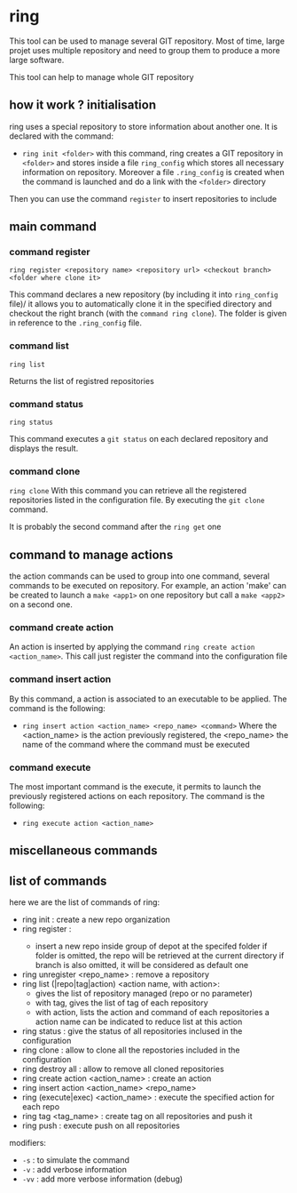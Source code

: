 # ring

This tool can be used to manage several GIT repository.
Most of time, large projet uses multiple repository and
need to group them to produce a more large software.

This tool can help to manage whole GIT repository

## how it work ? initialisation

ring uses a special repository to store information about another one.
It is declared with the command:
 - `ring init <folder>`
with this command, ring creates a GIT repository in `<folder>` and stores inside
a file `ring_config` which stores all necessary information on repository.
Moreover a file `.ring_config` is created when the command is launched and do a link
with the `<folder>` directory

Then you can use the command `register` to insert repositories to include


## main command

### command register

`ring register <repository name> <repository url> <checkout branch> <folder where clone it>`

This command declares a new repository (by including it into `ring_config` file)/
it allows you to automatically clone it in the specified directory and checkout the right branch
(with the `command ring clone`).
The folder is given in reference to the `.ring_config` file.

### command list

`ring list`

Returns the list of registred repositories

### command status

`ring status`

This command executes a `git status` on each declared repository and displays the result.

### command clone

`ring clone`
With this command you can retrieve all the registered repositories listed in the configuration file.
By executing the `git clone` command.

It is probably the second command after the `ring get` one

## command to manage actions

the action commands can be used to group into one command, several commands to be executed on repository.
For example, an action 'make' can be created to launch a `make <app1>` on one repository but call a `make <app2>` 
on a second one.

### command create action

An action is inserted by applying the command `ring create action <action_name>`. This call just register the command into the configuration file

### command insert action

By this command, a action is associated to an executable to be applied. The command is the following:
 - `ring insert action <action_name> <repo_name> <command>`
Where the <action_name> is the action previously registered, the <repo_name> the name of the command where the command must be executed

### command execute 

The most important command is the execute, it permits to launch the previously registered actions on each repository. The command is the following:
- `ring execute action <action_name>`

## miscellaneous commands


## list of commands


here we are the list of commands of ring:
 - ring init <folder> : create a new repo organization
 - ring register <name> <url> <branch> <folder> :
    - insert a new repo inside group of depot at the specifed folder
        if folder is omitted, the repo will be retrieved at the current directory
        if branch is also omitted, it will be considered as default one
 - ring unregister <repo_name> : remove a repository
 - ring list (|repo|tag|action) <action name, with action>:
    - gives the list of repository managed (repo or no parameter)
    - with tag, gives the list of tag of each repository
    - with action, lists the action and command of each repositories
        a action name can be indicated to reduce list at this action
 - ring status : give the status of all repositories inclused in the configuration
 - ring clone : allow to clone all the repostories included in the configuration
 - ring destroy all : allow to remove all cloned repositories
 - ring create action <action_name> : create an action
 - ring insert action <action_name> <repo_name> <commands>
 - ring (execute|exec) <action_name> : execute the specified action for each repo
 - ring tag <tag_name> <msg>: create tag on all repositories and push it
 - ring push : execute push on all repositories

 modifiers:

 - `-s` : to simulate the command
 - `-v` : add verbose information
 - `-vv` : add more verbose information (debug)
